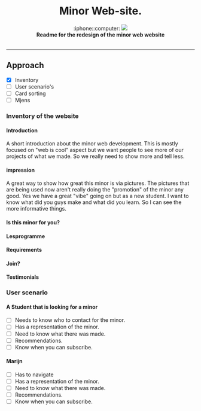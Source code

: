 <h1 align="center">Minor Web-site.</h1>

<div align="center">
  :iphone::computer: <img src="https://img.shields.io/badge/webdesign-building-yellow.svg">
</div>
<div align="center">
  <strong>Readme for the redesign of the minor web website</strong>
</div>

<br />

--------

## Approach

- [x] Inventory
- [ ] User scenario's
- [ ] Card sorting
- [ ] Mjens

### Inventory of the website

#### Introduction
A short introduction about the minor web development. This is mostly focused on "web is cool" aspect but we want people to see more of our projects of what we made. So we really need to show more and tell less.

#### impression
A great way to show how great this minor is via pictures. The pictures that are being used now aren't really doing the "promotion" of the minor any good. Yes we have a great "vibe" going on but as a new student. I want to know what did you guys make and what did you learn. So I can see the more informative things.

#### Is this minor for you?


#### Lesprogramme


#### Requirements


#### Join?


#### Testimonials


### User scenario


#### A Student that is looking for a minor

- [ ] Needs to know who to contact for the minor.
- [ ] Has a representation of the minor.
- [ ] Need to know what there was made.
- [ ] Recommendations.
- [ ] Know when you can subscribe.

#### Marijn

- [ ] Has to navigate
- [ ] Has a representation of the minor.
- [ ] Need to know what there was made.
- [ ] Recommendations.
- [ ] Know when you can subscribe.